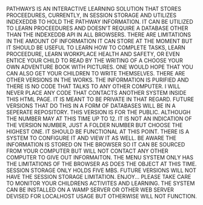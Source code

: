 
PATHWAYS IS AN INTERACTIVE LEARNING SOLUTION THAT STORES PROCEEDURES, CURRENTLY, IN SESSION STORAGE AND UTILIZES INDEXEDDB TO HOLD THE PATHWAY INFORMATION.
IT CAN BE UTILIZED TO LEARN PROCEEDURES AND DOESN'T REQUIRE A DATABASE OTHER THAN THE INDEXEDDB API IN ALL BROWSERS.
THERE ARE LIMITATIONS IN THE AMOUNT OF INFORMATION IT CAN STORE AT THE MOMENT BUT IT SHOULD BE USEFUL TO LEARN HOW TO COMPLETE TASKS, LEARN PROCEEDURE, 
LEARN WORKPLACE HEALTH AND SAFETY, OR EVEN ENTICE YOUR CHILD TO READ BY THE WRITING OF A CHOOSE YOUR OWN ADVENTURE BOOK WITH PICTURES. ONE WOULD HOPE THAT
YOU CAN ALSO GET YOUR CHILDREN TO WRITE THEMSELVES.
THERE ARE OTHER VERSIONS IN THE WORKS. THE INFORMATION IS PURIFIED AND THERE IS NO CODE THAT TALKS TO ANY OTHER COMPUTER. I WILL NEVER PLACE ANY CODE THAT 
CONTACTS ANOTHER SYSTEM INSIDE THIS HTML PAGE. IT IS MEANT TO BE PRIVATE IN THAT REGARD.
FUTURE VERSIONS THAT DO THIS IN A FORM OF DATABASES WILL BE IN A SEPERATE REPOSITORY. THIS VERSION IS FOR THE PUBLIC.
ALTHOUGH THE NUMBER MAY AT THIS TIME UP TO 12. IT IS NOT AN INDICATION OF THE VERSION NUMBER, JUST A FOLDER NUMBER BUT CHOOSE THE HIGHEST ONE. IT SHOULD BE FUNCTIONAL AT THIS POINT.
THERE IS A SYSTEM TO CONFIGURE IT AND VIEW IT AS WELL.
BE AWARE THE INFORMATION IS STORED ON THE BROWSER SO IT CAN BE SOURCED FROM YOUR COMPUTER BUT WILL NOT CONTACT ANY OTHER COMPUTER TO GIVE OUT INFORMAITON.
THE MENU SYSTEM ONLY HAS THE LIMITATIONS OF THE BROWSER AS DOES THE OBJECT AT THIS TIME. SESSION STORAGE ONLY HOLDS FIVE MBS.
FUTURE VERSIONS WILL NOT HAVE THE SESSION STORAGE LIMITATION.
ENJOY...
PLEASE TAKE CARE TO MONITOR YOUR CHILDRENS ACTIVITES AND LEARNING.
THE SYSTEM CAN BE INSTALLED ON A WAMP SERVER OR OTHER WEB SERVER DEVISED FOR LOCALHOST USAGE BUT OTHERWISE WILL NOT FUNCTION.
